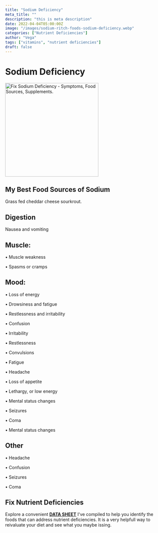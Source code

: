 ```yaml
---
title: "Sodium Deficiency"
meta_title: ""
description: "this is meta description"
date: 2022-04-04T05:00:00Z
image: "/images/sodium-ritch-foods-sodium-deficiency.webp"
categories: ["Nutrient Deficiencies"]
author: "Vega"
tags: ["vitamins", "nutrient deficiencies"]
draft: false
---
```


<h1>Sodium Deficiency</h1>
            <img alt="Fix Sodium Deficiency - Symptoms, Food Sources, Supplements."" class="responsiveimg-300" width="300" height="300" alt="longevity secrets how to stay young" src="../../../images/optimize-you-fitness-for-longevity-600.webp" />
            <h2>My Best Food Sources of Sodium</h2>
          <p>Grass fed cheddar cheese sourkrout.</p>
<h2>Digestion</h2><p>Nausea and vomiting</p>
<h2>Muscle:</h2><p>&bull; Muscle weakness</p><p>&bull; Spasms or cramps</p>
<h2>Mood:</h2><p>&bull; Loss of energy</p><p>&bull; Drowsiness and fatigue</p><p>&bull; Restlessness and irritability</p><p>&bull; Confusion</p><p>&bull; Irritability</p><p>&bull; Restlessness</p><p>&bull; Convulsions</p><p>&bull; Fatigue</p><p>&bull; Headache</p><p>&bull; Loss of appetite</p><p>&bull; Lethargy, or low energy</p><p>&bull; Mental status changes</p><p>&bull; Seizures</p><p>&bull; Coma</p><p>&bull; Mental status changes</p>
<h2>Other</h2>
<p>&bull; Headache</p><p>&bull; Confusion</p><p>&bull; Seizures</p><p>&bull; Coma</p>
<h2>Fix Nutrient Deficiencies</h2><p>Explore a convenient <a title="fix nutritional deficiencies with a data sheet" href="../nutrients-in-healthy-foods.html"><b>DATA SHEET</b></a> I've compiled to help you identify the foods that can address nutrient deficiencies. It is a very helpfull way to reivaluate your diet and see what you maybe issing.</p>